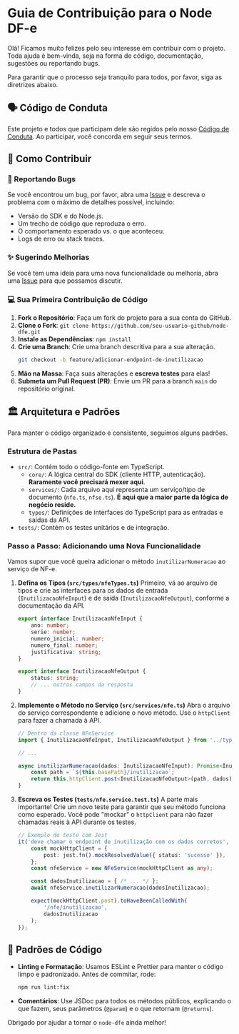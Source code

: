 # Guia de Contribuição para o Node DF-e

Olá! Ficamos muito felizes pelo seu interesse em contribuir com o projeto. Toda ajuda é bem-vinda, seja na forma de código, documentação, sugestões ou reportando bugs.

Para garantir que o processo seja tranquilo para todos, por favor, siga as diretrizes abaixo.

## 🗣️ Código de Conduta

Este projeto e todos que participam dele são regidos pelo nosso [Código de Conduta](CODE_OF_CONDUCT.md). Ao participar, você concorda em seguir seus termos.

## 🚀 Como Contribuir

### 🐛 Reportando Bugs
Se você encontrou um bug, por favor, abra uma [Issue](https://github.com/AugustoPreis/node-dfe/issues) e descreva o problema com o máximo de detalhes possível, incluindo:
- Versão do SDK e do Node.js.
- Um trecho de código que reproduza o erro.
- O comportamento esperado vs. o que aconteceu.
- Logs de erro ou stack traces.

### ✨ Sugerindo Melhorias
Se você tem uma ideia para uma nova funcionalidade ou melhoria, abra uma [Issue](https://github.com/AugustoPreis/node-dfe/issues) para que possamos discutir.

### 💻 Sua Primeira Contribuição de Código

1.  **Fork o Repositório**: Faça um fork do projeto para a sua conta do GitHub.
2.  **Clone o Fork**: `git clone https://github.com/seu-usuario-github/node-dfe.git`
3.  **Instale as Dependências**: `npm install`
4.  **Crie uma Branch**: Crie uma branch descritiva para a sua alteração.
    ```bash
    git checkout -b feature/adicionar-endpoint-de-inutilizacao
    ```
5.  **Mão na Massa**: Faça suas alterações e **escreva testes** para elas!
6.  **Submeta um Pull Request (PR)**: Envie um PR para a branch `main` do repositório original.

## 🏛️ Arquitetura e Padrões

Para manter o código organizado e consistente, seguimos alguns padrões.

### Estrutura de Pastas
- `src/`: Contém todo o código-fonte em TypeScript.
  - `core/`: A lógica central do SDK (cliente HTTP, autenticação). **Raramente você precisará mexer aqui**.
  - `services/`: Cada arquivo aqui representa um serviço/tipo de documento (`nfe.ts`, `nfse.ts`). **É aqui que a maior parte da lógica de negócio reside.**
  - `types/`: Definições de interfaces do TypeScript para as entradas e saídas da API.
- `tests/`: Contém os testes unitários e de integração.

### Passo a Passo: Adicionando uma Nova Funcionalidade

Vamos supor que você queira adicionar o método `inutilizarNumeracao` ao serviço de NF-e.

1.  **Defina os Tipos (`src/types/nfeTypes.ts`)**
    Primeiro, vá ao arquivo de tipos e crie as interfaces para os dados de entrada (`InutilizacaoNfeInput`) e de saída (`InutilizacaoNfeOutput`), conforme a documentação da API.

    ```typescript
    export interface InutilizacaoNfeInput {
        ano: number;
        serie: number;
        numero_inicial: number;
        numero_final: number;
        justificativa: string;
    }

    export interface InutilizacaoNfeOutput {
        status: string;
        // ... outros campos da resposta
    }
    ```

2.  **Implemente o Método no Serviço (`src/services/nfe.ts`)**
    Abra o arquivo do serviço correspondente e adicione o novo método. Use o `httpClient` para fazer a chamada à API.

    ```typescript
    // Dentro da classe NFeService
    import { InutilizacaoNfeInput, InutilizacaoNfeOutput } from '../types/nfeTypes';

    // ...

    async inutilizarNumeracao(dados: InutilizacaoNfeInput): Promise<InutilizacaoNfeOutput> {
        const path = `${this.basePath}/inutilizacao`;
        return this.httpClient.post<InutilizacaoNfeOutput>(path, dados);
    }
    ```

3.  **Escreva os Testes (`tests/nfe.service.test.ts`)**
    A parte mais importante! Crie um novo teste para garantir que seu método funciona como esperado. Você pode "mockar" o `httpClient` para não fazer chamadas reais à API durante os testes.

    ```typescript
    // Exemplo de teste com Jest
    it('deve chamar o endpoint de inutilização com os dados corretos', async () => {
        const mockHttpClient = {
            post: jest.fn().mockResolvedValue({ status: 'sucesso' }),
        };
        const nfeService = new NFeService(mockHttpClient as any);

        const dadosInutilizacao = { /* ... */ };
        await nfeService.inutilizarNumeracao(dadosInutilizacao);

        expect(mockHttpClient.post).toHaveBeenCalledWith(
            '/nfe/inutilizacao',
            dadosInutilizacao
        );
    });
    ```

## 🎨 Padrões de Código

- **Linting e Formatação**: Usamos ESLint e Prettier para manter o código limpo e padronizado. Antes de commitar, rode:
  ```bash
  npm run lint:fix
  ```
- **Comentários**: Use JSDoc para todos os métodos públicos, explicando o que fazem, seus parâmetros (`@param`) e o que retornam (`@returns`).

Obrigado por ajudar a tornar o `node-dfe` ainda melhor!